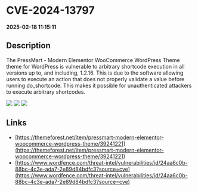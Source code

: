 # CVE-2024-13797

**2025-02-18 11:15:11**

## Description
The PressMart - Modern Elementor WooCommerce WordPress Theme theme for WordPress is vulnerable to arbitrary shortcode execution in all versions up to, and including, 1.2.16. This is due to the software allowing users to execute an action that does not properly validate a value before running do_shortcode. This makes it possible for unauthenticated attackers to execute arbitrary shortcodes.

![](https://img.shields.io/static/v1?label=Score&message=7.3&color=red)
![](https://img.shields.io/static/v1?label=Severity&message=HIGH&color=red)
![](https://img.shields.io/static/v1?label=CWE&message=RCE&color=green)

## Links
- [https://themeforest.net/item/pressmart-modern-elementor-woocommerce-wordpress-theme/39241221](https://themeforest.net/item/pressmart-modern-elementor-woocommerce-wordpress-theme/39241221)
- [https://www.wordfence.com/threat-intel/vulnerabilities/id/24aa6c0b-88bc-4c3e-ada7-2e89d84bdfc3?source=cve](https://www.wordfence.com/threat-intel/vulnerabilities/id/24aa6c0b-88bc-4c3e-ada7-2e89d84bdfc3?source=cve)
